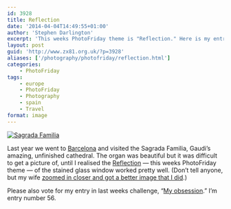 ```yaml
---
id: 3928
title: Reflection
date: '2014-04-04T14:49:55+01:00'
author: 'Stephen Darlington'
excerpt: 'This weeks PhotoFriday theme is "Reflection." Here is my entry.'
layout: post
guid: 'http://www.zx81.org.uk/?p=3928'
aliases: ['/photography/photofriday/reflection.html']
categories:
    - PhotoFriday
tags:
    - europe
    - PhotoFriday
    - Photography
    - spain
    - Travel
format: image
---
```


[![Sagrada Familia](https://i0.wp.com/farm8.staticflickr.com/7046/8688378707_28f4dd2b39.jpg?resize=500%2C333&ssl=1)](https://www.flickr.com/photos/stephendarlington/8688378707 "Sagrada Familia by Stephen Darlington, on Flickr")

Last year we went to [Barcelona](/travel/barcelona.html "Barcelona") and visited the Sagrada Familia, Gaudi’s amazing, unfinished cathedral. The organ was beautiful but it was difficult to get a picture of, until I realised the [Reflection](http://www.photofriday.com/challenge.php?id=1385) — this weeks PhotoFriday theme — of the stained glass window worked pretty well. (Don’t tell anyone, but my wife [zoomed in closer and got a better image that I did](http://www.brandarling.com/2013/04/barcelona.html).)

Please also vote for my entry in last weeks challenge, “[My obsession](http://www.photofriday.com/linkviewer.php?id=1383).” I’m entry number 56.